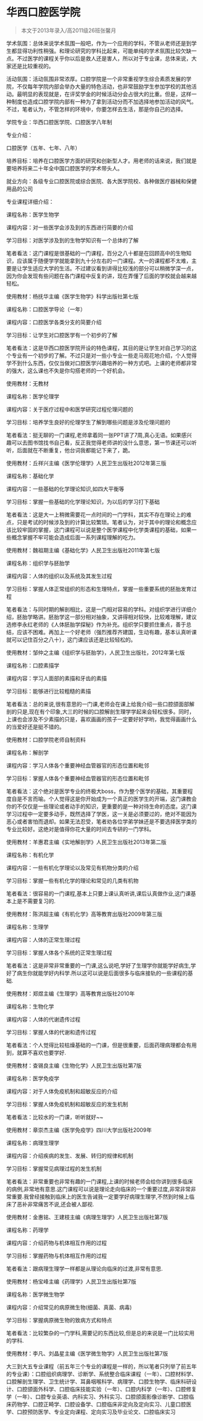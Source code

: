 
# 华西口腔医学院  

> 本文于2013年录入/高2011级26班张馨月  

学术氛围：总体来说学术氛围一般吧，作为一个应用的学科，不管从老师还是到学生都显得功利性稍强。和理论研究的学科比起来，可能单纯的学术氛围比较欠缺一点。不过医学的课程关乎你以后是救人还是害人，所以对于专业课，总体来说，大家还是比较重视的。

活动氛围：活动氛围非常浓厚。口腔学院是一个非常重视学生综合素质发展的学院，不仅每年学院内部会举办大量的特色活动，也非常鼓励学生参加学校的其他活动。最明显的表现就是，在评奖学金的时候活动分会占很大的比重。但是，这样一种制度也造成口腔学院内部有一种为了拿到活动分而不加选择地参加活动的风气。不过，笔者认为，不管怎样的环境中，你要怎样去生活，那是你自己的选择。

学院专业：华西口腔医学院、口腔医学八年制

专业介绍：

口腔医学（五年、七年、八年）

培养目标：培养在口腔医学方面的研究和创新型人才。用老师的话来说，我们就是要培养将来二十年全中国口腔医学的学术带头人。

就业方向：各级专业口腔医院或综合医院、各大医学院校、各种做医疗器械和保健用品的公司

专业课程详细介绍：

课程名称：医学生物学

课程内容：对一些医学会涉及到的东西进行简要的介绍

学习目标：对医学涉及到的生物学知识有一个总体的了解

笔者看法：这门课程是很基础的一门课程，百分之八十都是在回顾高中的生物知识，应该属于随便学学就能拿到九十分左右的一门课程。大一的课程都不太难，主要是让学生适应大学的生活。不过建议看到讲得比较浅的部分可以稍微学深一点，因为你会发现有些问题在各门课程中反复的讲，现在弄懂了后面的学校就会越来越轻松。

使用教材：杨抚华主编《医学生物学》科学出版社第七版

课程名称：口腔医学导论（一年）

课程内容：口腔医学各类分支的简要介绍

学习目标：让学生对口腔医学有一个初步的了解

笔者看法：这是华西口腔医学院开设的特色课程，其目的是让学生对自己学习的这个专业有一个初步的了解。不过只是对一些小专业一些走马观花地介绍，个人觉得学不到什么东西，仅仅当做对口腔医学兴趣培养的一种方式吧。上课的老师都非常的强大，这么课也不失是你勾搭老师的一个好机会。

使用教材：无教材

课程名称：医学伦理学

课程内容：关于医疗过程中和医学研究过程伦理问题的

学习目标：培养学生良好的伦理学生了解到哪些问题是涉及伦理问题的

笔者看法：挺无聊的一门课程,老师拿着同一张PPT讲了7周,真心无语。如果感兴趣可以去图书馆找书自己看，反正我觉得老师讲的没什么意思，第一节课还可以听听，后面就在不断重复，他台词我都能记下来了，跪。

使用教材：丘祥兴主编《医学伦理学》人民卫生出版社2012年第三版

课程名称：基础化学

课程内容：一些基础的化学理论知识,如四大平衡等

学习目标：掌握一些基础的化学理论知识，为以后的学习打下基础

笔者看法：这是大一上稍微需要花一点时间的一门学科，其实不存在理论上的难点，只是考试的时候涉及到的计算比较繁琐。笔者认为，对于其中的理论和概念应该比较牢固的掌握，这门课程可以说是整个医学课程中化学类课程的基础，如果一些概念掌握不牢可能会造成后面一系列课程理解的吃力。

使用教材：魏祖期主编《基础化学》人民卫生出版社2011年第七版

课程名称：组织学与胚胎学

课程内容：人体的组织以及系统及其发生过程

学习目标：掌握人体正常组织的形态和生理特点，掌握一些重要系统的胚胎发育过程

笔者看法：与同时期的解剖相比，这是一门相对容易的学科。对组织学进行详细介绍，胚胎学略讲。胚胎学这一部分相对抽象，又讲得相对较快，比较难理解，建议选修李永红老师的《人体胚胎学探秘》作为补充。组织学只要抓住重点，善于总结，应该不困难。再加上一个好老师（强烈推荐齐建国，生动有趣，基本认真听课就可以记住百分之八十），这门课应该还是比较轻松的。

使用教材：邹仲之主编《组织学与胚胎学》，人民卫生出版社，2012年第七版

课程名称：口腔素描学

课程内容：学习人面部的素描和牙齿的素描

学习目标：能够进行比较粗糙的素描

笔者看法：总的来说,很有意思的一门课,老师会在课上给我介绍一些口腔颌面部解剖的只是,现在有个印象,大三的时候的口腔解剖生理学学起来会轻松很多。同时，上课也会涉及不少素描的只是，喜欢画画的孩子一定要好好学哟，我觉得画画什么的当爱好还是挺不错的。

使用教材：口腔学院老师自制资料

课程名称：解剖学

课程内容：学习人体各个重要神经血管器官的形态位置和毗邻

学习目标：掌握人体各个重要神经血管器官的形态位置和毗邻

笔者看法：这个绝对是医学专业的终极大boss，作为整个医学的基础，其重要程度自是不言而喻。个人觉得这是你开始成为一个真正的医学生的开端，这门课教会你的不仅仅是一些理论或者动手的知识，更重要的是一种对待生命的态度。这门课学习过程中一定要多动手，既然选择了学医，这一关是必须要过的，绝对不能因为恶心或者害怕而退却。如果无法忍受，笔者劝各位学弟学妹还是不要选择医学类的专业比较好。这绝对是值得你花大量的时间去专研的一门学科。

使用教材：羊惠君主编《实地解剖学》人民卫生出版社2013年第二版

课程名称：有机化学

课程内容：一些有机化学理论以及常见有机物分类的介绍

学习目标：掌握一些有机化学的理论和常见的几类有机物

笔者看法：很容易的一门课程,基本上只要上课认真听讲,课后认真做作业,这门课基本上是不需要复习的.

使用教材：陈洪超主编《有机化学》高等教育出版社2009年第三版

课程名称：生理学

课程内容：人体的正常生理过程

学习目标：掌握人体各个系统的正常生理过程

笔者看法：这是非常非常重要的一门课,这么说吧,学好了生理学你就能学好病生,学好了病生你就能学好内科学.所以这可以说是后面很多与临床接轨的一些课程的基础.

使用教材：郑煜主编《生理学》高等教育出版社2010年

课程名称：生物化学

课程内容：人体的代谢遗传过程

学习目标：掌握人体的代谢和遗传过程

笔者看法：个人觉得比较枯燥基础的一门课，但是很重要，后面药理病理都会有用到，就算不喜欢也要学好.

使用教材：查锡良主编《生物化学》人民卫生出版社第7版

课程名称：医学免疫学

课程内容：对于人体免疫机制和超敏反应的介绍

学习目标：掌握人体免疫机制和超敏反应的发生机制

笔者看法：比较水的一门课，听听就好~~

使用教材：章崇杰主编《医学免疫学》四川大学出版社2009年

课程名称：病理生理学

课程内容：介绍疾病的发生、发展、转归的规律和机制

学习目标：掌握常见病理过程的发生机制

笔者看法：非常重要也非常有趣的一门课程,上课的时候老师会给你讲到很多临床的病例,非常地有意思.这门课程可以说是理论走向临床的一个重要过度,非常非常非常重要.我曾经接触到临床上的医生告诫我一定要学好病理生理学,不然到时候上临床了恶补非常痛苦不说,还会被人鄙视.

使用教材：金惠铭、王建枝主编《病理生理学》人民卫生出版社第7版

课程名称：药理学

课程内容：介绍药物与机体相互作用的过程

学习目标：掌握药物与机体相互作用的过程

笔者看法：跟病理生理学一样都是从理论向临床的过渡,非常有意思.

使用教材：杨宝峰主编《药理学》人民卫生出版社第7版

课程名称：医学微生物学

课程内容：介绍常见的病原微生物(细菌、真菌、病毒)

学习目标：掌握病原微生物的致病方式和特点

笔者看法：比较繁杂的一门学科,需要记的东西比较,但是总的来说是一门比较实用的学科.

使用教材：李凡、刘晶星主编《医学微生物学》人民卫生出版社第7版

大三到大五专业课程（前五年三个专业的课程是一样的，所以笔者只列举了前五年的专业课）：口腔组织病理学、诊断学、系统整合临床课程（一年）、口腔材料学、口腔解剖生理学、卫生统计学、耳鼻咽喉科学、病理学、口腔生物学、临床科研设计、口腔颌面外科学、口腔临床技能实验（一年）、口腔内科学（一年）、口腔修复学（一年）、口腔专业英语、内科实习、外科实习、口腔颌面影像诊断学、口腔临床药物学、口腔正畸学、口腔设备学、口腔临床非定向及定向实习、儿童口腔医学、口腔预防医学、专业定向课程、定向实习及毕业论文、口腔临床实习


